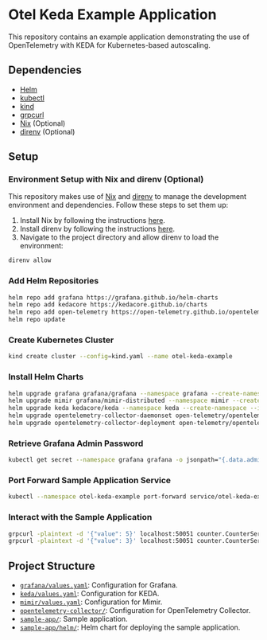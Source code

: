 # Otel Keda Example Application

This repository contains an example application demonstrating the use of OpenTelemetry with KEDA for Kubernetes-based autoscaling.

## Dependencies

- [Helm](https://helm.sh/docs/intro/install/)
- [kubectl](https://kubernetes.io/docs/tasks/tools/)
- [kind](https://kind.sigs.k8s.io/docs/user/quick-start/)
- [grpcurl](https://github.com/fullstorydev/grpcurl)
- [Nix](https://nixos.org/download.html) (Optional)
- [direnv](https://direnv.net/docs/installation.html) (Optional)

## Setup

### Environment Setup with Nix and direnv (Optional)
This repository makes use of [Nix](https://nixos.org/) and [direnv](https://direnv.net/) to manage the development environment and dependencies. Follow these steps to set them up:

1. Install Nix by following the instructions [here](https://nixos.org/download.html).
2. Install direnv by following the instructions [here](https://direnv.net/docs/installation.html).
3. Navigate to the project directory and allow direnv to load the environment:

  ```sh
  direnv allow
  ```

### Add Helm Repositories

```sh
helm repo add grafana https://grafana.github.io/helm-charts
helm repo add kedacore https://kedacore.github.io/charts
helm repo add open-telemetry https://open-telemetry.github.io/opentelemetry-helm-charts
helm repo update
```

### Create Kubernetes Cluster

```sh
kind create cluster --config=kind.yaml --name otel-keda-example
```

### Install Helm Charts

```sh
helm upgrade grafana grafana/grafana --namespace grafana --create-namespace --install --values grafana-values.yaml
helm upgrade mimir grafana/mimir-distributed --namespace mimir --create-namespace --install --values mimir-values.yaml
helm upgrade keda kedacore/keda --namespace keda --create-namespace --install --values keda-values.yaml
helm upgrade opentelemetry-collector-daemonset open-telemetry/opentelemetry-collector --namespace opentelemetry-collector --create-namespace --install --values opentelemetry-collector-daemonset-values.yaml
helm upgrade opentelemetry-collector-deployment open-telemetry/opentelemetry-collector --namespace opentelemetry-collector --create-namespace --install --values opentelemetry-collector-deployment-values.yaml
```

### Retrieve Grafana Admin Password

```sh
kubectl get secret --namespace grafana grafana -o jsonpath="{.data.admin-password}" | base64 --decode ; echo
```

### Port Forward Sample Application Service

```sh
kubectl --namespace otel-keda-example port-forward service/otel-keda-example 50051:50051
```

### Interact with the Sample Application

```sh
grpcurl -plaintext -d '{"value": 5}' localhost:50051 counter.CounterService/IncreaseCounter
grpcurl -plaintext -d '{"value": 3}' localhost:50051 counter.CounterService/DecreaseCounter
```

## Project Structure

- [`grafana/values.yaml`](grafana/values.yaml): Configuration for Grafana.
- [`keda/values.yaml`](keda/values.yaml): Configuration for KEDA.
- [`mimir/values.yaml`](mimir/values.yaml): Configuration for Mimir.
- [`opentelemetry-collector/`](opentelemetry-collector/): Configuration for OpenTelemetry Collector.
- [`sample-app/`](sample-app/): Sample application.
- [`sample-app/helm/`](sample-app/helm/): Helm chart for deploying the sample application.

